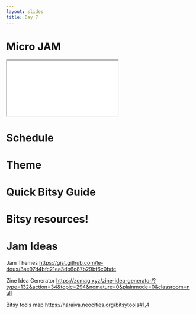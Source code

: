 ```yaml
---
layout: slides
title: Day 7
---
```

# Micro JAM

<iframe src="one_tuesday_morning_in_april.html"></iframe>

# Schedule


# Theme

# Quick Bitsy Guide


# Bitsy resources!

# Jam Ideas

Jam Themes
https://gist.github.com/le-doux/3ae97d4bfc21ea3db6c87b29bf6c0bdc

Zine Idea Generator
https://zcmag.xyz/zine-idea-generator/?type=132&action=34&topic=294&nomature=0&plainmode=0&classroom=null

Bitsy tools map
https://haraiva.neocities.org/bitsytools#1,4

